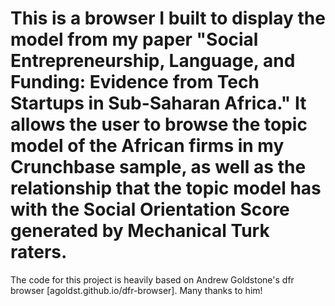 # This is a browser I built to display the model from my paper "Social Entrepreneurship, Language, and Funding: Evidence from Tech Startups in Sub-Saharan Africa." It allows the user to browse the topic model of the African firms in my Crunchbase sample, as well as the relationship that the topic model has with the Social Orientation Score generated by Mechanical Turk raters.

The code for this project is heavily based on Andrew Goldstone's dfr browser [agoldst.github.io/dfr-browser]. Many thanks to him!
